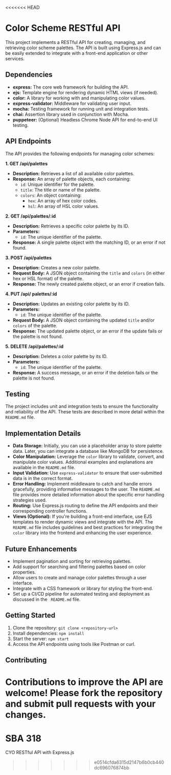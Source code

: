 <<<<<<< HEAD
# Color Scheme RESTful API

This project implements a RESTful API  for creating, managing, and retrieving color scheme palettes. The API is built using  Express.js and can be easily extended to integrate with a front-end application or other services.

## Dependencies

*   **express:** The core web  framework for building the API.
*   **ejs:** Template engine for rendering dynamic HTML views (if needed).
*   **color:** A library for  working with and manipulating color values.
*   **express-validator:** Middleware for validating user input.
*   **mocha:** Testing framework for running unit and integration tests.
*   **chai:** Assertion library used in conjunction with  Mocha.
*   **puppeteer:** (Optional) Headless Chrome Node API for end-to-end UI testing.

## API Endpoints

The API provides the following endpoints for managing color schemes:

**1. GET  /api/palettes**

*   **Description:** Retrieves a list of all available color palettes.
*   **Response:** An array of palette objects, each containing:
    *   `id`: Unique identifier for the palette.
    *   `title`: The title or name of the palette. 
    *   `colors`: An object containing:
        *    `hex`: An array of hex color codes.
        *   `hsl`: An array of HSL color values.

**2. GET /api/palettes/:id**

*   **Description:** Retrieves a specific color palette  by its ID.
*   **Parameters:**
    *    `id`: The unique identifier of the palette.
*   **Response:** A single palette object with the matching ID, or an error if not found.

**3. POST /api/palettes**

*   **Description:** Creates  a new color palette.
*   **Request Body:** A JSON object containing the `title` and `colors` (in either hex or HSL format) of the palette.
*   **Response:** The newly created palette object, or an error if creation fails.

**4. PUT /api/ palettes/:id**

*   **Description:** Updates an existing color palette by its ID.
*   **Parameters:**
    *   `id`: The unique identifier of the palette.
*   **Request Body:** A JSON object containing the updated `title` and/or `colors` of the  palette.
*   **Response:** The updated palette object, or an error if the update fails or the palette is not found.

**5. DELETE /api/palettes/:id**

*   **Description:** Deletes a color palette by its ID.
*   **Parameters:**
    *    `id`: The unique identifier of the palette.
*   **Response:** A success message, or an error if the deletion fails or the palette is not found.

## Testing

The project includes unit and integration tests to ensure the functionality and reliability of the API. These tests are described in more detail within the  `README.md` file. 

## Implementation Details

*    **Data Storage:** Initially, you can use a placeholder array to store palette data. Later, you can integrate a database like MongoDB for persistence.
*   **Color Manipulation:** Leverage the `color` library to validate, convert, and manipulate  color values. Additional examples and explanations are available in the `README.md` file.
*   **Input Validation:** Use `express-validator` to ensure that user-submitted data is in the correct format.
*   **Error Handling:** Implement middleware to catch and handle errors gracefully, providing informative messages to  the user. The `README.md` file provides more detailed information about the specific error handling strategies used.
*   **Routing:** Use Express.js routing to define the API endpoints and their corresponding controller functions.
*   **Views (Optional):** If you're building a front-end interface,  use EJS templates to render dynamic views and integrate with the API. The `README.md` file includes guidelines and best practices for integrating the `color` library into the frontend and enhancing the user experience.

## Future Enhancements

*   Implement pagination and sorting for retrieving palettes.
*   Add support for  searching and filtering palettes based on color properties.
*   Allow users to create and manage color palettes through a user interface.
*   Integrate with a CSS framework or library for styling the front-end. 
*   Set up a CI/CD pipeline for automated testing and deployment as discussed in the ` README.md` file.

## Getting Started

1. Clone the repository: `git clone <repository-url>`
2. Install dependencies: `npm install`
3. Start the server: `npm start`
4. Access the API endpoints using tools like Postman or curl.

## Contributing 

Contributions to improve the API are welcome! Please fork the repository and submit pull requests with your changes.
=======
# SBA 318
 CYO RESTful API with Express.js
>>>>>>> e0514cfda6315d2147b6b0cb440dc696076874bb
